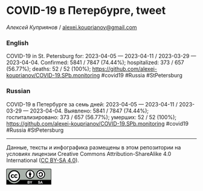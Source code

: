 COVID-19 в Петербурге, tweet
============================

*Алексей Куприянов* /
<a href="mailto:alexei.kouprianov@gmail.com" class="email">alexei.kouprianov@gmail.com</a>

### English

COVID-19 in St. Petersburg for: 2023-04-05 — 2023-04-11 / 2023-03-29 —
2023-04-04. Сonfirmed: 5841 / 7847 (74.44%); hospitalized: 373 / 657
(56.77%); deaths: 52 / 52 (100%);
<a href="https://github.com/alexei-kouprianov/COVID-19.SPb.monitoring" class="uri">https://github.com/alexei-kouprianov/COVID-19.SPb.monitoring</a>
\#covid19 \#Russia \#StPetersburg

### Russian

COVID-19 в Петербурге за семь дней: 2023-04-05 — 2023-04-11 / 2023-03-29
— 2023-04-04. Выявлено: 5841 / 7847 (74.44%); госпитализировано: 373 /
657 (56.77%); умерших: 52 / 52 (100%);
<a href="https://github.com/alexei-kouprianov/COVID-19.SPb.monitoring" class="uri">https://github.com/alexei-kouprianov/COVID-19.SPb.monitoring</a>
\#covid19 \#Russia \#StPetersburg

------------------------------------------------------------------------

Данные, тексты и инфографика размещены в этом репозитории на условиях
лицензии Creative Commons Attribution-ShareAlike 4.0 International ([CC
BY-SA 4.0](https://creativecommons.org/licenses/by-sa/4.0/)).

![](../misc/CC-BY-SA-icon.png "CC-BY-SA")
